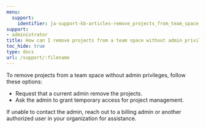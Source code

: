 ```yaml
---
menu:
  support:
    identifier: ja-support-kb-articles-remove_projects_from_team_space_without_admin_privileges
support:
- administrator
title: How can I remove projects from a team space without admin privileges?
toc_hide: true
type: docs
url: /support/:filename
---
```


To remove projects from a team space without admin privileges, follow these options:

- Request that a current admin remove the projects.
- Ask the admin to grant temporary access for project management.

If unable to contact the admin, reach out to a billing admin or another authorized user in your organization for assistance.